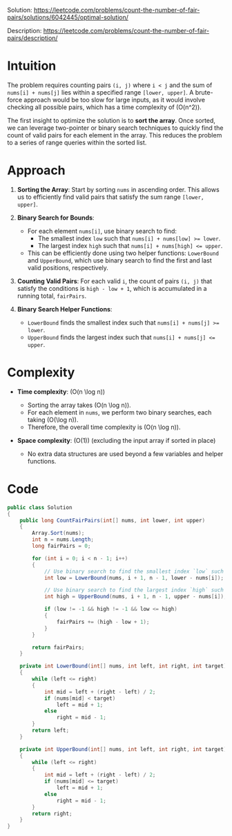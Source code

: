 Solution: https://leetcode.com/problems/count-the-number-of-fair-pairs/solutions/6042445/optimal-solution/

Description: https://leetcode.com/problems/count-the-number-of-fair-pairs/description/

# Intuition
The problem requires counting pairs `(i, j)` where `i < j` and the sum of `nums[i] + nums[j]` lies within a specified range `[lower, upper]`. A brute-force approach would be too slow for large inputs, as it would involve checking all possible pairs, which has a time complexity of \(O(n^2)\).

The first insight to optimize the solution is to **sort the array**. Once sorted, we can leverage two-pointer or binary search techniques to quickly find the count of valid pairs for each element in the array. This reduces the problem to a series of range queries within the sorted list.

# Approach
1. **Sorting the Array**: Start by sorting `nums` in ascending order. This allows us to efficiently find valid pairs that satisfy the sum range `[lower, upper]`.
  
2. **Binary Search for Bounds**:
   - For each element `nums[i]`, use binary search to find:
     - The smallest index `low` such that `nums[i] + nums[low] >= lower`.
     - The largest index `high` such that `nums[i] + nums[high] <= upper`.
   - This can be efficiently done using two helper functions: `LowerBound` and `UpperBound`, which use binary search to find the first and last valid positions, respectively.

3. **Counting Valid Pairs**: For each valid `i`, the count of pairs `(i, j)` that satisfy the conditions is `high - low + 1`, which is accumulated in a running total, `fairPairs`.

4. **Binary Search Helper Functions**:
   - `LowerBound` finds the smallest index such that `nums[i] + nums[j] >= lower`.
   - `UpperBound` finds the largest index such that `nums[i] + nums[j] <= upper`.

# Complexity
- **Time complexity**: \(O(n \log n)\)
  - Sorting the array takes \(O(n \log n)\).
  - For each element in `nums`, we perform two binary searches, each taking \(O(\log n)\).
  - Therefore, the overall time complexity is \(O(n \log n)\).

- **Space complexity**: \(O(1)\) (excluding the input array if sorted in place)
  - No extra data structures are used beyond a few variables and helper functions.


# Code
```csharp []
public class Solution
{
    public long CountFairPairs(int[] nums, int lower, int upper)
    {
        Array.Sort(nums);
        int n = nums.Length;
        long fairPairs = 0;

        for (int i = 0; i < n - 1; i++)
        {
            // Use binary search to find the smallest index `low` such that nums[i] + nums[low] >= lower
            int low = LowerBound(nums, i + 1, n - 1, lower - nums[i]);

            // Use binary search to find the largest index `high` such that nums[i] + nums[high] <= upper
            int high = UpperBound(nums, i + 1, n - 1, upper - nums[i]);

            if (low != -1 && high != -1 && low <= high)
            {
                fairPairs += (high - low + 1);
            }
        }

        return fairPairs;
    }

    private int LowerBound(int[] nums, int left, int right, int target)
    {
        while (left <= right)
        {
            int mid = left + (right - left) / 2;
            if (nums[mid] < target)
                left = mid + 1;
            else
                right = mid - 1;
        }
        return left;
    }

    private int UpperBound(int[] nums, int left, int right, int target)
    {
        while (left <= right)
        {
            int mid = left + (right - left) / 2;
            if (nums[mid] <= target)
                left = mid + 1;
            else
                right = mid - 1;
        }
        return right;
    }
}

```
